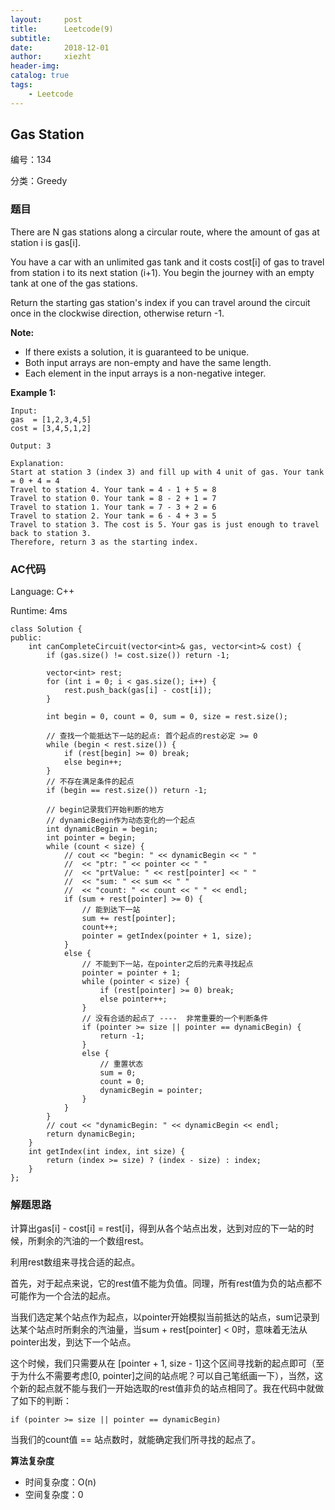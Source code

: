 ```yaml
---
layout:     post
title:      Leetcode(9)
subtitle:   
date:       2018-12-01
author:     xiezht
header-img: 
catalog: true
tags: 
    - Leetcode
---
```


## Gas Station

编号：134

分类：Greedy

### 题目

There are N gas stations along a circular route, where the amount of gas at station i is gas[i].

You have a car with an unlimited gas tank and it costs cost[i] of gas to travel from station i to its next station (i+1). You begin the journey with an empty tank at one of the gas stations.

Return the starting gas station's index if you can travel around the circuit once in the clockwise direction, otherwise return -1.

**Note:**

* If there exists a solution, it is guaranteed to be unique.
* Both input arrays are non-empty and have the same length.
* Each element in the input arrays is a non-negative integer.

**Example 1:**

```
Input: 
gas  = [1,2,3,4,5]
cost = [3,4,5,1,2]

Output: 3

Explanation:
Start at station 3 (index 3) and fill up with 4 unit of gas. Your tank = 0 + 4 = 4
Travel to station 4. Your tank = 4 - 1 + 5 = 8
Travel to station 0. Your tank = 8 - 2 + 1 = 7
Travel to station 1. Your tank = 7 - 3 + 2 = 6
Travel to station 2. Your tank = 6 - 4 + 3 = 5
Travel to station 3. The cost is 5. Your gas is just enough to travel back to station 3.
Therefore, return 3 as the starting index.
```


### AC代码

Language: C++

Runtime: 4ms

```
class Solution {
public:
	int canCompleteCircuit(vector<int>& gas, vector<int>& cost) {
		if (gas.size() != cost.size()) return -1;

		vector<int> rest;
		for (int i = 0; i < gas.size(); i++) {
			rest.push_back(gas[i] - cost[i]);
		}

		int begin = 0, count = 0, sum = 0, size = rest.size();

		// 查找一个能抵达下一站的起点: 首个起点的rest必定 >= 0
		while (begin < rest.size()) {
			if (rest[begin] >= 0) break;
			else begin++;
		}
		// 不存在满足条件的起点
		if (begin == rest.size()) return -1;

		// begin记录我们开始判断的地方
		// dynamicBegin作为动态变化的一个起点
		int dynamicBegin = begin;
		int pointer = begin;
		while (count < size) {
			// cout << "begin: " << dynamicBegin << " "
			// 	<< "ptr: " << pointer << " "
			// 	<< "prtValue: " << rest[pointer] << " "
			// 	<< "sum: " << sum << " "
			// 	<< "count: " << count << " " << endl;
			if (sum + rest[pointer] >= 0) {
				// 能到达下一站
				sum += rest[pointer];
				count++;
				pointer = getIndex(pointer + 1, size);
			}
			else {
				// 不能到下一站，在pointer之后的元素寻找起点
				pointer = pointer + 1;
				while (pointer < size) {
					if (rest[pointer] >= 0) break;
					else pointer++;
				}
				// 没有合适的起点了 ----  非常重要的一个判断条件
				if (pointer >= size || pointer == dynamicBegin) {
					return -1;
				}
				else {
					// 重置状态
					sum = 0;
					count = 0;
					dynamicBegin = pointer;
				}
			}
		}
		// cout << "dynamicBegin: " << dynamicBegin << endl;
		return dynamicBegin;
	}
	int getIndex(int index, int size) {
		return (index >= size) ? (index - size) : index;
	}
};
```

### 解题思路

计算出gas[i] - cost[i] = rest[i]，得到从各个站点出发，达到对应的下一站的时候，所剩余的汽油的一个数组rest。

利用rest数组来寻找合适的起点。

首先，对于起点来说，它的rest值不能为负值。同理，所有rest值为负的站点都不可能作为一个合法的起点。

当我们选定某个站点作为起点，以pointer开始模拟当前抵达的站点，sum记录到达某个站点时所剩余的汽油量，当sum + rest[pointer] < 0时，意味着无法从pointer出发，到达下一个站点。

这个时候，我们只需要从在 [pointer + 1, size - 1]这个区间寻找新的起点即可（至于为什么不需要考虑[0, pointer]之间的站点呢？可以自己笔纸画一下），当然，这个新的起点就不能与我们一开始选取的rest值非负的站点相同了。我在代码中就做了如下的判断：

```
if (pointer >= size || pointer == dynamicBegin)
```

当我们的count值 == 站点数时，就能确定我们所寻找的起点了。

**算法复杂度**

* 时间复杂度：O(n)
* 空间复杂度：0

